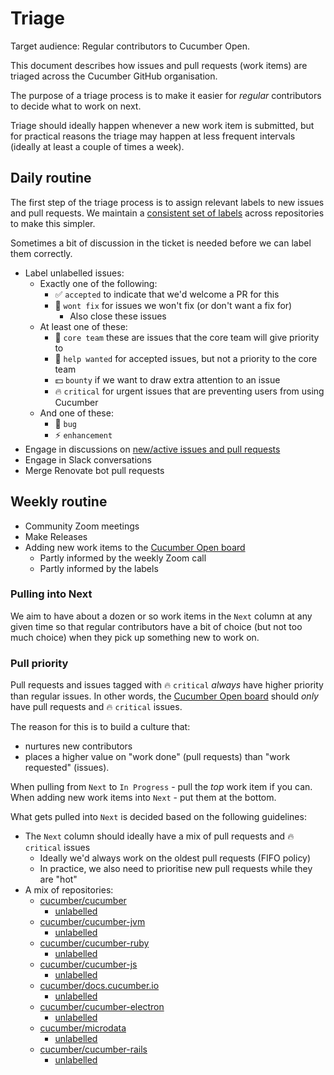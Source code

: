 # Triage

Target audience: Regular contributors to Cucumber Open.

This document describes how issues and pull requests (work items) are triaged across
the Cucumber GitHub organisation.

The purpose of a triage process is to make it easier for *regular* contributors
to decide what to work on next.

Triage should ideally happen whenever a new work item is submitted, but for practical
reasons the triage may happen at less frequent intervals (ideally at least a couple of
times a week).

## Daily routine

The first step of the triage process is to assign relevant labels to new issues and
pull requests. We maintain a [consistent set of labels](https://github.com/cucumber/cucumber/pull/1326)
across repositories to make this simpler.

Sometimes a bit of discussion in the ticket is needed before we can label them correctly.

* Label unlabelled issues:
  * Exactly one of the following:
    * :white_check_mark: `accepted` to indicate that we'd welcome a PR for this
    * :no_good: `wont fix` for issues we won't fix (or don't want a fix for)
      * Also close these issues
  * At least one of these:
    * :cucumber: `core team` these are issues that the core team will give priority to
    * :pray: `help wanted` for accepted issues, but not a priority to the core team
    * :dollar: `bounty` if we want to draw extra attention to an issue
    * :fire: `critical` for urgent issues that are preventing users from using Cucumber
  * And one of these:
    * :bug: `bug`
    * :zap: `enhancement`
* Engage in discussions on [new/active issues and pull requests](https://github.com/orgs/cucumber/dashboard)
* Engage in Slack conversations
* Merge Renovate bot pull requests

## Weekly routine

* Community Zoom meetings
* Make Releases
* Adding new work items to the [Cucumber Open board]
  * Partly informed by the weekly Zoom call
  * Partly informed by the labels

### Pulling into Next

We aim to have about a dozen or so work items in the `Next` column at any given time
so that regular contributors have a bit of choice (but not too much choice) when they
pick up something new to work on.

### Pull priority

Pull requests and issues tagged with :fire: `critical` *always* have higher priority than regular issues.
In other words, the [Cucumber Open board] should *only* have pull requests and :fire: `critical` issues.

The reason for this is to build a culture that:
* nurtures new contributors
* places a higher value on "work done" (pull requests) than "work requested" (issues).

When pulling from `Next` to `In Progress` - pull the *top* work item if you can.
When adding new work items into `Next` - put them at the bottom.

What gets pulled into `Next` is decided based on the following guidelines:

* The `Next` column should ideally have a mix of pull requests and :fire: `critical` issues
  * Ideally we'd always work on the oldest pull requests (FIFO policy)
  * In practice, we also need to prioritise new pull requests while they are "hot"
* A mix of repositories:
  * [cucumber/cucumber](https://github.com/cucumber/cucumber/issues?q=is%3Aopen+sort%3Acreated-asc)
    * [unlabelled](https://github.com/cucumber/cucumber/issues?q=is%3Aopen+sort%3Acreated-asc+no%3Alabel)
  * [cucumber/cucumber-jvm](https://github.com/cucumber/cucumber-jvm/issues?q=is%3Aopen+sort%3Acreated-asc)
    * [unlabelled](https://github.com/cucumber/cucumber-jvm/issues?q=is%3Aopen+sort%3Acreated-asc+no%3A)
  * [cucumber/cucumber-ruby](https://github.com/cucumber/cucumber-ruby/issues?q=is%3Aopen+sort%3Acreated-asc)
    * [unlabelled](https://github.com/cucumber/cucumber-ruby/issues?q=is%3Aopen+sort%3Acreated-asc+no%3A)
  * [cucumber/cucumber-js](https://github.com/cucumber/cucumber-js/issues?q=is%3Aopen+sort%3Acreated-asc)
    * [unlabelled](https://github.com/cucumber/cucumber-js/issues?q=is%3Aopen+sort%3Acreated-asc+no%3A)
  * [cucumber/docs.cucumber.io](https://github.com/cucumber/docs.cucumber.io/issues?q=is%3Aopen+sort%3Acreated-asc)
    * [unlabelled](https://github.com/cucumber/docs.cucumber.io/issues?q=is%3Aopen+sort%3Acreated-asc+no%3A)
  * [cucumber/cucumber-electron](https://github.com/cucumber/cucumber-electron/issues?q=is%3Aopen+sort%3Acreated-asc)
    * [unlabelled](https://github.com/cucumber/cucumber-electron/issues?q=is%3Aopen+sort%3Acreated-asc+no%3A)
  * [cucumber/microdata](https://github.com/cucumber/microdata/issues?q=is%3Aopen+sort%3Acreated-asc)
    * [unlabelled](https://github.com/cucumber/microdata/issues?q=is%3Aopen+sort%3Acreated-asc+no%3A)
  * [cucumber/cucumber-rails](https://github.com/cucumber/cucumber-rails/issues?q=is%3Aopen+sort%3Acreated-asc)
    * [unlabelled](https://github.com/cucumber/cucumber-rails/issues?q=is%3Aopen+sort%3Acreated-asc+no%3A)

<!-- links -->
[Cucumber Open board]: https://github.com/orgs/cucumber/projects/8
